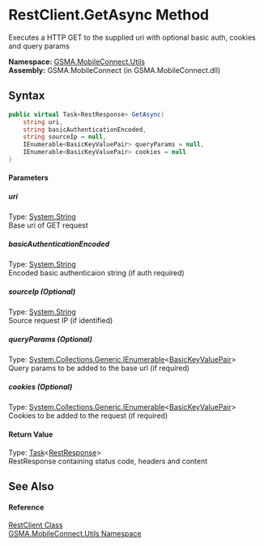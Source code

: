 RestClient.GetAsync Method
==========================
Executes a HTTP GET to the supplied uri with optional basic auth, cookies and query params

**Namespace:** [GSMA.MobileConnect.Utils][1]  
**Assembly:** GSMA.MobileConnect (in GSMA.MobileConnect.dll)

Syntax
------

```csharp
public virtual Task<RestResponse> GetAsync(
	string uri,
	string basicAuthenticationEncoded,
	string sourceIp = null,
	IEnumerable<BasicKeyValuePair> queryParams = null,
	IEnumerable<BasicKeyValuePair> cookies = null
)
```

#### Parameters

##### *uri*
Type: [System.String][2]  
Base uri of GET request

##### *basicAuthenticationEncoded*
Type: [System.String][2]  
Encoded basic authenticaion string (if auth required)

##### *sourceIp* (Optional)
Type: [System.String][2]  
Source request IP (if identified)

##### *queryParams* (Optional)
Type: [System.Collections.Generic.IEnumerable][3]&lt;[BasicKeyValuePair][4]>  
Query params to be added to the base url (if required)

##### *cookies* (Optional)
Type: [System.Collections.Generic.IEnumerable][3]&lt;[BasicKeyValuePair][4]>  
Cookies to be added to the request (if required)

#### Return Value
Type: [Task][5]&lt;[RestResponse][6]>  
RestResponse containing status code, headers and content

See Also
--------

#### Reference
[RestClient Class][7]  
[GSMA.MobileConnect.Utils Namespace][1]  

[1]: ../README.md
[2]: http://msdn.microsoft.com/en-us/library/s1wwdcbf
[3]: http://msdn.microsoft.com/en-us/library/9eekhta0
[4]: ../BasicKeyValuePair/README.md
[5]: http://msdn.microsoft.com/en-us/library/dd321424
[6]: ../RestResponse/README.md
[7]: README.md
[8]: ../../_icons/Help.png